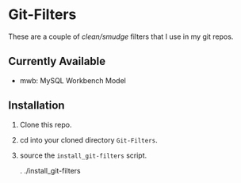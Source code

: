Git-Filters
===========

These are a couple of *clean/smudge* filters that I use in my git repos.

Currently Available
-------------------
* mwb: MySQL Workbench Model

Installation
------------
1. Clone this repo.
2. cd into your cloned directory `Git-Filters`.
3. source the `install_git-filters` script.

	. ./install_git-filters